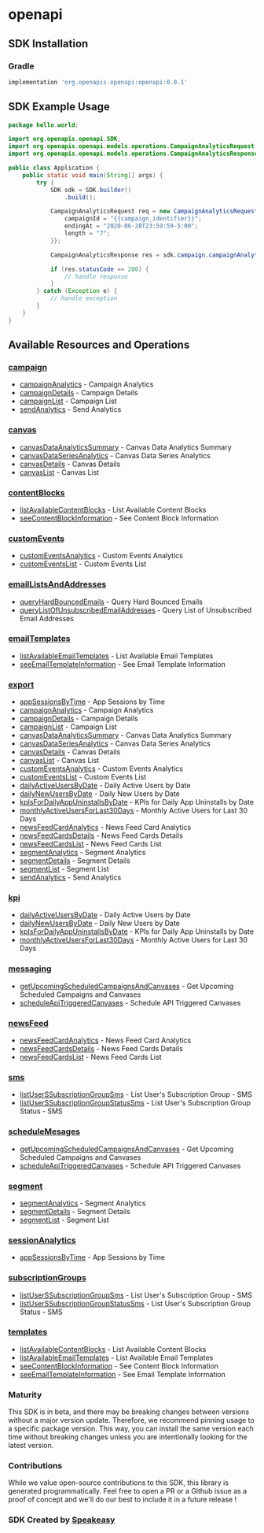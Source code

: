 # openapi

<!-- Start SDK Installation -->
## SDK Installation

### Gradle

```groovy
implementation 'org.openapis.openapi:openapi:0.0.1'
```
<!-- End SDK Installation -->

## SDK Example Usage
<!-- Start SDK Example Usage -->
```java
package hello.world;

import org.openapis.openapi.SDK;
import org.openapis.openapi.models.operations.CampaignAnalyticsRequest;
import org.openapis.openapi.models.operations.CampaignAnalyticsResponse;

public class Application {
    public static void main(String[] args) {
        try {
            SDK sdk = SDK.builder()
                .build();

            CampaignAnalyticsRequest req = new CampaignAnalyticsRequest() {{
                campaignId = "{{campaign_identifier}}";
                endingAt = "2020-06-28T23:59:59-5:00";
                length = "7";
            }};            

            CampaignAnalyticsResponse res = sdk.campaign.campaignAnalytics(req);

            if (res.statusCode == 200) {
                // handle response
            }
        } catch (Exception e) {
            // handle exception
        }
    }
}
```
<!-- End SDK Example Usage -->

<!-- Start SDK Available Operations -->
## Available Resources and Operations


### [campaign](docs/campaign/README.md)

* [campaignAnalytics](docs/campaign/README.md#campaignanalytics) - Campaign Analytics
* [campaignDetails](docs/campaign/README.md#campaigndetails) - Campaign Details
* [campaignList](docs/campaign/README.md#campaignlist) - Campaign List
* [sendAnalytics](docs/campaign/README.md#sendanalytics) - Send Analytics

### [canvas](docs/canvas/README.md)

* [canvasDataAnalyticsSummary](docs/canvas/README.md#canvasdataanalyticssummary) - Canvas Data Analytics Summary
* [canvasDataSeriesAnalytics](docs/canvas/README.md#canvasdataseriesanalytics) - Canvas Data Series Analytics
* [canvasDetails](docs/canvas/README.md#canvasdetails) - Canvas Details
* [canvasList](docs/canvas/README.md#canvaslist) - Canvas List

### [contentBlocks](docs/contentblocks/README.md)

* [listAvailableContentBlocks](docs/contentblocks/README.md#listavailablecontentblocks) - List Available Content Blocks
* [seeContentBlockInformation](docs/contentblocks/README.md#seecontentblockinformation) - See Content Block Information

### [customEvents](docs/customevents/README.md)

* [customEventsAnalytics](docs/customevents/README.md#customeventsanalytics) - Custom Events Analytics
* [customEventsList](docs/customevents/README.md#customeventslist) - Custom Events List

### [emailListsAndAddresses](docs/emaillistsandaddresses/README.md)

* [queryHardBouncedEmails](docs/emaillistsandaddresses/README.md#queryhardbouncedemails) - Query Hard Bounced Emails
* [queryListOfUnsubscribedEmailAddresses](docs/emaillistsandaddresses/README.md#querylistofunsubscribedemailaddresses) - Query List of Unsubscribed Email Addresses

### [emailTemplates](docs/emailtemplates/README.md)

* [listAvailableEmailTemplates](docs/emailtemplates/README.md#listavailableemailtemplates) - List Available Email Templates
* [seeEmailTemplateInformation](docs/emailtemplates/README.md#seeemailtemplateinformation) - See Email Template Information

### [export](docs/export/README.md)

* [appSessionsByTime](docs/export/README.md#appsessionsbytime) - App Sessions by Time
* [campaignAnalytics](docs/export/README.md#campaignanalytics) - Campaign Analytics
* [campaignDetails](docs/export/README.md#campaigndetails) - Campaign Details
* [campaignList](docs/export/README.md#campaignlist) - Campaign List
* [canvasDataAnalyticsSummary](docs/export/README.md#canvasdataanalyticssummary) - Canvas Data Analytics Summary
* [canvasDataSeriesAnalytics](docs/export/README.md#canvasdataseriesanalytics) - Canvas Data Series Analytics
* [canvasDetails](docs/export/README.md#canvasdetails) - Canvas Details
* [canvasList](docs/export/README.md#canvaslist) - Canvas List
* [customEventsAnalytics](docs/export/README.md#customeventsanalytics) - Custom Events Analytics
* [customEventsList](docs/export/README.md#customeventslist) - Custom Events List
* [dailyActiveUsersByDate](docs/export/README.md#dailyactiveusersbydate) - Daily Active Users by Date
* [dailyNewUsersByDate](docs/export/README.md#dailynewusersbydate) - Daily New Users by Date
* [kpIsForDailyAppUninstallsByDate](docs/export/README.md#kpisfordailyappuninstallsbydate) - KPIs for Daily App Uninstalls by Date
* [monthlyActiveUsersForLast30Days](docs/export/README.md#monthlyactiveusersforlast30days) - Monthly Active Users for Last 30 Days
* [newsFeedCardAnalytics](docs/export/README.md#newsfeedcardanalytics) - News Feed Card Analytics
* [newsFeedCardsDetails](docs/export/README.md#newsfeedcardsdetails) - News Feed Cards Details
* [newsFeedCardsList](docs/export/README.md#newsfeedcardslist) - News Feed Cards List
* [segmentAnalytics](docs/export/README.md#segmentanalytics) - Segment Analytics
* [segmentDetails](docs/export/README.md#segmentdetails) - Segment Details
* [segmentList](docs/export/README.md#segmentlist) - Segment List
* [sendAnalytics](docs/export/README.md#sendanalytics) - Send Analytics

### [kpi](docs/kpi/README.md)

* [dailyActiveUsersByDate](docs/kpi/README.md#dailyactiveusersbydate) - Daily Active Users by Date
* [dailyNewUsersByDate](docs/kpi/README.md#dailynewusersbydate) - Daily New Users by Date
* [kpIsForDailyAppUninstallsByDate](docs/kpi/README.md#kpisfordailyappuninstallsbydate) - KPIs for Daily App Uninstalls by Date
* [monthlyActiveUsersForLast30Days](docs/kpi/README.md#monthlyactiveusersforlast30days) - Monthly Active Users for Last 30 Days

### [messaging](docs/messaging/README.md)

* [getUpcomingScheduledCampaignsAndCanvases](docs/messaging/README.md#getupcomingscheduledcampaignsandcanvases) - Get Upcoming Scheduled Campaigns and Canvases
* [scheduleApiTriggeredCanvases](docs/messaging/README.md#scheduleapitriggeredcanvases) - Schedule API Triggered Canvases

### [newsFeed](docs/newsfeed/README.md)

* [newsFeedCardAnalytics](docs/newsfeed/README.md#newsfeedcardanalytics) - News Feed Card Analytics
* [newsFeedCardsDetails](docs/newsfeed/README.md#newsfeedcardsdetails) - News Feed Cards Details
* [newsFeedCardsList](docs/newsfeed/README.md#newsfeedcardslist) - News Feed Cards List

### [sms](docs/sms/README.md)

* [listUserSSubscriptionGroupSms](docs/sms/README.md#listuserssubscriptiongroupsms) - List User's Subscription Group - SMS
* [listUserSSubscriptionGroupStatusSms](docs/sms/README.md#listuserssubscriptiongroupstatussms) - List User's  Subscription Group Status - SMS

### [scheduleMesages](docs/schedulemesages/README.md)

* [getUpcomingScheduledCampaignsAndCanvases](docs/schedulemesages/README.md#getupcomingscheduledcampaignsandcanvases) - Get Upcoming Scheduled Campaigns and Canvases
* [scheduleApiTriggeredCanvases](docs/schedulemesages/README.md#scheduleapitriggeredcanvases) - Schedule API Triggered Canvases

### [segment](docs/segment/README.md)

* [segmentAnalytics](docs/segment/README.md#segmentanalytics) - Segment Analytics
* [segmentDetails](docs/segment/README.md#segmentdetails) - Segment Details
* [segmentList](docs/segment/README.md#segmentlist) - Segment List

### [sessionAnalytics](docs/sessionanalytics/README.md)

* [appSessionsByTime](docs/sessionanalytics/README.md#appsessionsbytime) - App Sessions by Time

### [subscriptionGroups](docs/subscriptiongroups/README.md)

* [listUserSSubscriptionGroupSms](docs/subscriptiongroups/README.md#listuserssubscriptiongroupsms) - List User's Subscription Group - SMS
* [listUserSSubscriptionGroupStatusSms](docs/subscriptiongroups/README.md#listuserssubscriptiongroupstatussms) - List User's  Subscription Group Status - SMS

### [templates](docs/templates/README.md)

* [listAvailableContentBlocks](docs/templates/README.md#listavailablecontentblocks) - List Available Content Blocks
* [listAvailableEmailTemplates](docs/templates/README.md#listavailableemailtemplates) - List Available Email Templates
* [seeContentBlockInformation](docs/templates/README.md#seecontentblockinformation) - See Content Block Information
* [seeEmailTemplateInformation](docs/templates/README.md#seeemailtemplateinformation) - See Email Template Information
<!-- End SDK Available Operations -->

### Maturity

This SDK is in beta, and there may be breaking changes between versions without a major version update. Therefore, we recommend pinning usage 
to a specific package version. This way, you can install the same version each time without breaking changes unless you are intentionally 
looking for the latest version.

### Contributions

While we value open-source contributions to this SDK, this library is generated programmatically. 
Feel free to open a PR or a Github issue as a proof of concept and we'll do our best to include it in a future release !

### SDK Created by [Speakeasy](https://docs.speakeasyapi.dev/docs/using-speakeasy/client-sdks)
